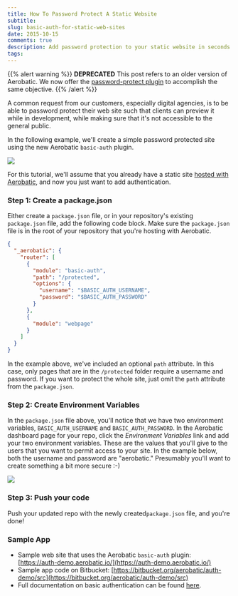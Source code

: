 ```yaml
---
title: How To Password Protect A Static Website
subtitle:
slug: basic-auth-for-static-web-sites
date: 2015-10-15
comments: true
description: Add password protection to your static website in seconds with the Aerobatic HTTP basic auth plugin.
tags:
---
```


{{% alert warning %}}
**DEPRECATED** This post refers to an older version of Aerobatic. We now offer the [password-protect plugin](/docs/plugins/password-protect/) to accomplish the same objective.
{{% /alert %}}

A common request from our customers, especially digital agencies, is to be able to password protect their web site such that clients can preview it while in development, while making sure that it's not accessible to the general public.

In the following example, we'll create a simple password protected site using the new Aerobatic `basic-auth` plugin.

<img class="img-responsive" src="//www.aerobatic.com/media/blog/auth/auth-demo.gif">

For this tutorial, we'll assume that you already have a static site [hosted with Aerobatic](https://aerobatic.atlassian.net/wiki/pages/viewpage.action?pageId=2097169), and now you just want to add authentication.

### Step 1: Create a package.json
Either create a `package.json` file, or in your repository's existing `package.json` file, add the following code block. Make sure the `package.json` file is in the root of your repository that you're hosting with Aerobatic.

~~~json
{
  "_aerobatic": {
    "router": [
      {
        "module": "basic-auth",
        "path": "/protected",
        "options": {
          "username": "$BASIC_AUTH_USERNAME",
          "password": "$BASIC_AUTH_PASSWORD"
        }
      },
      {
        "module": "webpage"
      }
    ]
  }
}
~~~

In the example above, we've included an optional `path` attribute. In this case, only pages that are in the `/protected` folder require a username and password. If you want to protect the whole site, just omit the `path` attribute from the `package.json`.

### Step 2: Create Environment Variables
In the `package.json` file above, you'll notice that we have two environment variables, `BASIC_AUTH_USERNAME` and `BASIC_AUTH_PASSWORD`. In the Aerobatic dashboard page for your repo, click the *Environment Variables* link and add your two environment variables. These are the values that you'll give to the users that you want to permit access to your site. In the example below, both the username and password are "aerobatic." Presumably you'll want to create something a bit more secure :-)

<img class="img-responsive marketing-feature-showcase--screenshot" src="//www.aerobatic.com/media/blog/auth/env-var.png">

### Step 3: Push your code
Push your updated repo with the newly created`package.json` file, and you're done!

### Sample App
- Sample web site that uses the Aerobatic `basic-auth` plugin: [https://auth-demo.aerobatic.io/](https://auth-demo.aerobatic.io/)
- Sample app code on Bitbucket: [https://bitbucket.org/aerobatic/auth-demo/src](https://bitbucket.org/aerobatic/auth-demo/src)
- Full documentation on basic authentication can be found [here](/docs/plugins/basic-auth/).
